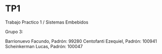 # TP1
Trabajo Practico 1 / Sistemas Embebidos

Grupo 3:

Barrionuevo Facundo, Padrón: 99280
Centofanti Ezequiel, Padrón: 100941
Scheinkerman Lucas, Padrón: 100047
